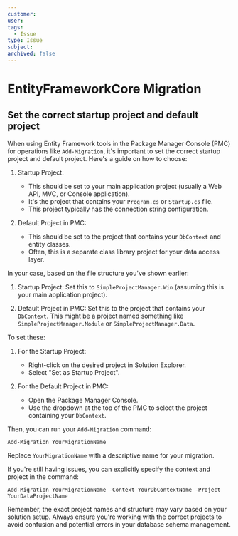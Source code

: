 ```yaml
---
customer:
user:
tags:
  - Issue
type: Issue
subject:
archived: false
---
```

# EntityFrameworkCore Migration


## Set the correct startup project and default project

When using Entity Framework tools in the Package Manager Console (PMC) for operations like `Add-Migration`, it's important to set the correct startup project and default project. Here's a guide on how to choose:

1. Startup Project:
   - This should be set to your main application project (usually a Web API, MVC, or Console application).
   - It's the project that contains your `Program.cs` or `Startup.cs` file.
   - This project typically has the connection string configuration.

2. Default Project in PMC:
   - This should be set to the project that contains your `DbContext` and entity classes.
   - Often, this is a separate class library project for your data access layer.

In your case, based on the file structure you've shown earlier:

1. Startup Project: 
   Set this to `SimpleProjectManager.Win` (assuming this is your main application project).

2. Default Project in PMC:
   Set this to the project that contains your `DbContext`. This might be a project named something like `SimpleProjectManager.Module` or `SimpleProjectManager.Data`.

To set these:

1. For the Startup Project:
   - Right-click on the desired project in Solution Explorer.
   - Select "Set as Startup Project".

2. For the Default Project in PMC:
   - Open the Package Manager Console.
   - Use the dropdown at the top of the PMC to select the project containing your `DbContext`.

Then, you can run your `Add-Migration` command:

```
Add-Migration YourMigrationName
```

Replace `YourMigrationName` with a descriptive name for your migration.

If you're still having issues, you can explicitly specify the context and project in the command:

```
Add-Migration YourMigrationName -Context YourDbContextName -Project YourDataProjectName
```

Remember, the exact project names and structure may vary based on your solution setup. Always ensure you're working with the correct projects to avoid confusion and potential errors in your database schema management.